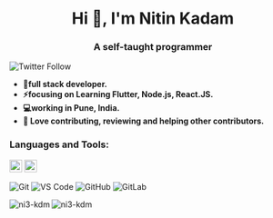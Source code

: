 <h1 align="center">Hi 👋, I'm Nitin Kadam</h1>
<h3 align="center">A self-taught programmer </h3>

![Twitter Follow](https://img.shields.io/twitter/follow/nitinkadam213?label=Nitinkadam213&logo=twitter&style=for-the-badge)

- **🔭full stack developer.**
- **⚡focusing on Learning Flutter, Node.js, React.JS.**
- **💻working in Pune, India.**
- **👯 Love contributing, reviewing and helping other contributors.**

### Languages and Tools:

<p align="left"><img src="https://www.vectorlogo.zone/logos/dartlang/dartlang-icon.svg" alt="dart" width="22" height="22"/> <img src="https://www.vectorlogo.zone/logos/flutterio/flutterio-icon.svg" alt="flutter" width="22" height="22"/> </p>

![Git](https://img.shields.io/badge/-Git-black?style=flat-square&logo=git)
![VS Code](https://img.shields.io/badge/-VS%20Code-007ACC?style=flat-square&logo=visual-studio-code)
![GitHub](https://img.shields.io/badge/-GitHub-181717?style=flat-square&logo=github)
![GitLab](https://img.shields.io/badge/-GitLab-FCA121?style=flat-square&logo=gitlab)

<p><img align="left" src="https://github-readme-stats.vercel.app/api/top-langs/?username=ni3-kdm&layout=compact&hide=html" alt="ni3-kdm" /></p>

<p><img align="center" src="https://github-readme-stats.vercel.app/api?username=ni3-kdm&show_icons=true" alt="ni3-kdm" /></p>
